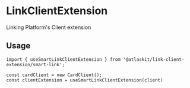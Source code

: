 # LinkClientExtension

Linking Platform's Client extension

## Usage

```
import { useSmartLinkClientExtension } from '@atlaskit/link-client-extension/smart-link';`

const cardClient = new CardClient();
const clientExtension = useSmartLinkClientExtension(client)
```
